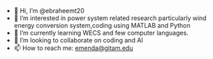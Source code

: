 - 👋 Hi, I’m @ebraheemt20
- 👀 I’m interested in power system related research particularly wind energy conversion system,coding using MATLAB and Python
- 🌱 I’m currently learning WECS and few computer languages.
- 💞️ I’m looking to collaborate on coding and AI
- 📫 How to reach me: emenda@gitam.edu

<!---
ebraheemt20/ebraheemt20 is a ✨ special ✨ repository because its `README.md` (this file) appears on your GitHub profile.
You can click the Preview link to take a look at your changes.
--->
